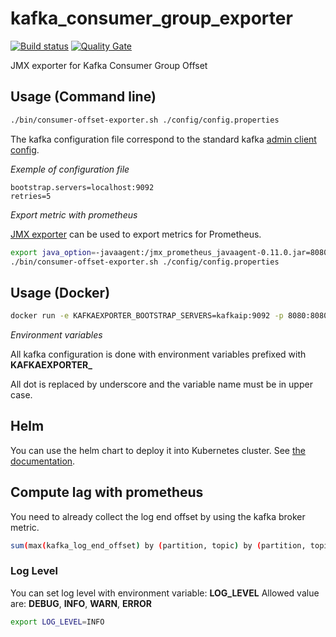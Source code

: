 # kafka_consumer_group_exporter

[![Build status](https://travis-ci.org/GuillaumeWaignier/kafka_consumer_group_exporter.svg?branch=master)](https://travis-ci.org/GuillaumeWaignier/kafka_consumer_group_exporter) [![Quality Gate](https://sonarcloud.io/api/project_badges/measure?project=org.ianitrix.kafka%3Aconsumer-offset-exporter&metric=alert_status)](https://sonarcloud.io/dashboard/index/org.ianitrix.kafka:consumer-offset-exporter)


JMX exporter for Kafka Consumer Group Offset

## Usage (Command line)

```bash
./bin/consumer-offset-exporter.sh ./config/config.properties
```

The kafka configuration file correspond to the standard kafka [admin client config](https://kafka.apache.org/documentation/#adminclientconfigs).


_Exemple of configuration file_

```properties
bootstrap.servers=localhost:9092
retries=5
```

_Export metric with prometheus_

[JMX exporter](https://github.com/prometheus/jmx_exporter) can be used to export metrics for Prometheus.

```bash
export java_option=-javaagent:/jmx_prometheus_javaagent-0.11.0.jar=8080:/config/prometheus-exporter.yml
./bin/consumer-offset-exporter.sh ./config/config.properties
```

## Usage (Docker)

```bash
docker run -e KAFKAEXPORTER_BOOTSTRAP_SERVERS=kafkaip:9092 -p 8080:8080 ianitrix/kafka-consumer-group-exporter:v0.0.2
```

_Environment variables_

All kafka configuration is done with environment variables prefixed with **KAFKAEXPORTER_**

All dot is replaced by underscore and the variable name must be in upper case.

## Helm

You can use the helm chart to deploy it into Kubernetes cluster.
See [the documentation](https://github.com/GuillaumeWaignier/kafka_consumer_group_exporter_helm_charts). 


## Compute lag with prometheus

You need to already collect the log end offset by using the kafka broker metric.

```bash
sum(max(kafka_log_end_offset) by (partition, topic) by (partition, topic) - on (topic, partition) group_right kafka_consumer_offset) by (topic, groupId)
```

### Log Level

You can set log level with environment variable: **LOG_LEVEL**
Allowed value are: **DEBUG**, **INFO**, **WARN**, **ERROR**

```bash
export LOG_LEVEL=INFO
```
